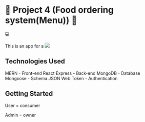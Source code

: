 # :page_with_curl: Project 4 (Food ordering system(Menu)) :ramen:

:computer:

This is an app for a
<img src="./forReadme./image1.png"/>

## Technologies Used

MERN - Front-end React Express - Back-end MongoDB - Database Mongoose - Schema JSON Web Token - Authentication

## Getting Started

User = consumer

Admin = owner
